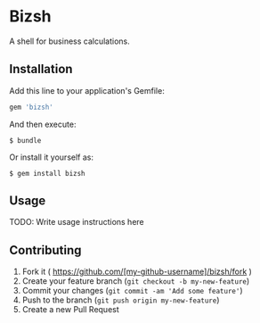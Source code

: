 # Bizsh

A shell for business calculations.

## Installation

Add this line to your application's Gemfile:

```ruby
gem 'bizsh'
```

And then execute:

    $ bundle

Or install it yourself as:

    $ gem install bizsh

## Usage

TODO: Write usage instructions here

## Contributing

1. Fork it ( https://github.com/[my-github-username]/bizsh/fork )
2. Create your feature branch (`git checkout -b my-new-feature`)
3. Commit your changes (`git commit -am 'Add some feature'`)
4. Push to the branch (`git push origin my-new-feature`)
5. Create a new Pull Request
